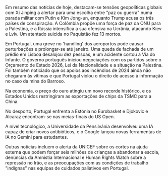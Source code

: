 Em resumo das notícias de hoje, destacam-se tensões geopolíticas globais com Xi Jinping a alertar para uma escolha entre "paz ou guerra" numa parada militar com Putin e Kim Jong-un, enquanto Trump acusa os três países de conspiração. A Colômbia propõe uma força de paz da ONU para a Palestina, e a Rússia intensifica a sua ofensiva na Ucrânia, atacando Kiev e Lviv. Um atentado suicida no Paquistão fez 13 mortos.

Em Portugal, uma greve no 'handling' dos aeroportos pode causar perturbações e prolongar-se até janeiro. Uma queda de fachada de um prédio em Lisboa desalojou dez pessoas, e um acidente cortou a Via do Infante. O governo português iniciou negociações com os partidos sobre o Orçamento de Estado 2026, Lei da Nacionalidade e a situação na Palestina. Foi também noticiado que os apoios aos incêndios de 2024 ainda não chegaram às vítimas e que Portugal violou o direito de acesso à informação no caso da mina do Barroso.

Na economia, o preço do ouro atingiu um novo recorde histórico, e os Estados Unidos restringiram as exportações de chips da TSMC para a China.

No desporto, Portugal enfrenta a Estónia no Eurobasket e Djokovic e Alcaraz encontram-se nas meias-finais do US Open.

A nível tecnológico, a Universidade da Pensilvânia desenvolveu uma IA capaz de criar novos antibióticos, e o Google lançou novas ferramentas de IA no Gemini para estudantes.

Outras notícias incluem o alerta da UNICEF sobre os cortes na ajuda externa que podem forçar seis milhões de crianças a abandonar a escola, denúncias da Amnistia Internacional e Human Rights Watch sobre a repressão no Irão, e as preocupações com as condições de trabalho "indignas" nas equipas de cuidados paliativos em Portugal.